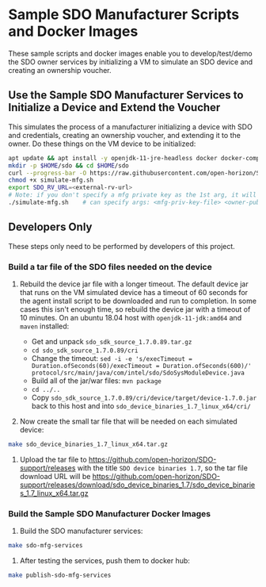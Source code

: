 # Sample SDO Manufacturer Scripts and Docker Images

These sample scripts and docker images enable you to develop/test/demo the SDO owner services by initializing a VM to simulate an SDO device and creating an ownership voucher.

## Use the Sample SDO Manufacturer Services to Initialize a Device and Extend the Voucher

This simulates the process of a manufacturer initializing a device with SDO and credentials, creating an ownership voucher, and extending it to the owner. Do these things on the VM device to be initialized:

```bash
apt update && apt install -y openjdk-11-jre-headless docker docker-compose
mkdir -p $HOME/sdo && cd $HOME/sdo
curl --progress-bar -O https://raw.githubusercontent.com/open-horizon/SDO-support/sample-mfg/simulate-mfg.sh
chmod +x simulate-mfg.sh
export SDO_RV_URL=<external-rv-url>
# Note: if you don't specify a mfg private key as the 1st arg, it will use a sample manufacturer key. For device owners and IoT platform vendors it is ok to use this for dev/test/demo.
./simulate-mfg.sh    # can specify args: <mfg-priv-key-file> <owner-pub-key-file>
```

## Developers Only

These steps only need to be performed by developers of this project.

### Build a tar file of the SDO files needed on the device

1. Rebuild the device jar file with a longer timeout. The default device jar that runs on the VM simulated device has a timeout of 60 seconds for the agent install script to be downloaded and run to completion. In some cases this isn't enough time, so rebuild the device jar with a timeout of 10 minutes. On an ubuntu 18.04 host with `openjdk-11-jdk:amd64` and `maven` installed:

    - Get and unpack `sdo_sdk_source_1.7.0.89.tar.gz`
    - `cd sdo_sdk_source_1.7.0.89/cri`
    - Change the timeout: `sed -i -e 's/execTimeout = Duration.ofSeconds(60)/execTimeout = Duration.ofSeconds(600)/' protocol/src/main/java/com/intel/sdo/SdoSysModuleDevice.java`
    - Build all of the jar/war files: `mvn package`
    - `cd ../..`
    - Copy `sdo_sdk_source_1.7.0.89/cri/device/target/device-1.7.0.jar` back to this host and into `sdo_device_binaries_1.7_linux_x64/cri/`

1. Now create the small tar file that will be needed on each simulated device:

  ```bash
  make sdo_device_binaries_1.7_linux_x64.tar.gz
  ```

1. Upload the tar file to https://github.com/open-horizon/SDO-support/releases with the title `SDO device binaries 1.7`, so the tar file download URL will be https://github.com/open-horizon/SDO-support/releases/download/sdo_device_binaries_1.7/sdo_device_binaries_1.7_linux_x64.tar.gz

### Build the Sample SDO Manufacturer Docker Images

1. Build the SDO manufacturer services:

  ```bash
  make sdo-mfg-services
  ```

1. After testing the services, push them to docker hub:

  ```bash
  make publish-sdo-mfg-services
  ```
